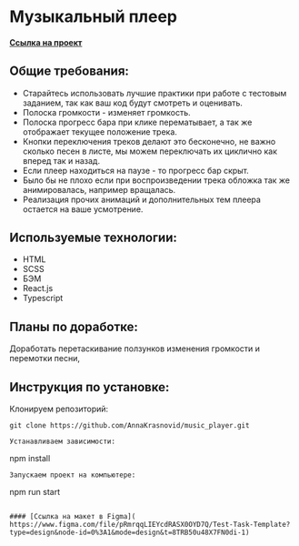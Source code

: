 # Музыкальный плеер 

#### [Ссылка на проект](https://annakrasnovid.github.io/music_player/)

## Общие требования:

* Старайтесь использовать лучшие практики при работе с тестовым заданием, так как ваш код будут смотреть и оценивать.
* Полоска громкости - изменяет громкость.
* Полоска прогресс бара при клике перематывает, а так же отображает текущее положение трека.
* Кнопки переключения треков делают это бесконечно, не важно сколько песен в листе, мы можем переключать их циклично как вперед так и назад.
* Если плеер находиться на паузе - то прогресс бар скрыт.
* Было бы не плохо если при воспроизведении трека обложка так же анимировалась, например вращалась.
* Реализация прочих анимаций и дополнительных тем плеера остается на ваше усмотрение.

## Используемые технологии: 
* HTML
* SCSS
* БЭМ
* React.js
* Typescript

## Планы по доработке:
Доработать перетаскивание ползунков изменения громкости и перемотки песни,

## Инструкция по установке:
Клонируем репозиторий:
```
git clone https://github.com/AnnaKrasnovid/music_player.git
```
```
Устанавливаем зависимости:
```
npm install
```
Запускаем проект на компьютере:
```
npm run start
```

#### [Ссылка на макет в Figma]( https://www.figma.com/file/pRmrqqLIEYcdRASX0OYD7Q/Test-Task-Template?type=design&node-id=0%3A1&mode=design&t=8TRB50u48X7FN0di-1)